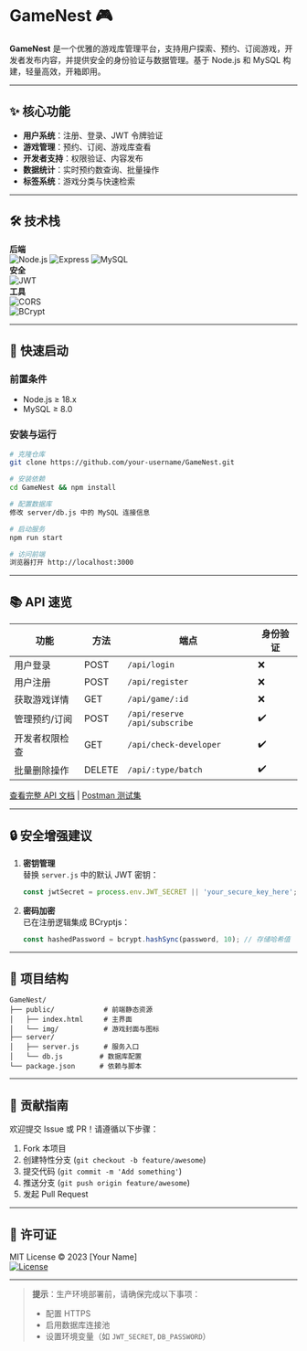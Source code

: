 # GameNest 🎮

**GameNest** 是一个优雅的游戏库管理平台，支持用户探索、预约、订阅游戏，开发者发布内容，并提供安全的身份验证与数据管理。基于 Node.js 和 MySQL 构建，轻量高效，开箱即用。

---

## ✨ 核心功能

- **用户系统**：注册、登录、JWT 令牌验证
- **游戏管理**：预约、订阅、游戏库查看
- **开发者支持**：权限验证、内容发布
- **数据统计**：实时预约数查询、批量操作
- **标签系统**：游戏分类与快速检索

---

## 🛠 技术栈

**后端**  
![Node.js](https://img.shields.io/badge/Node.js-18.x-green?logo=node.js)
![Express](https://img.shields.io/badge/Express-5.x-lightgrey?logo=express)
![MySQL](https://img.shields.io/badge/MySQL-8.0-blue?logo=mysql)  
**安全**  
![JWT](https://img.shields.io/badge/JWT-9.0-orange?logo=jsonwebtokens)  
**工具**  
![CORS](https://img.shields.io/badge/CORS-2.8-yellowgreen)  
![BCrypt](https://img.shields.io/badge/BCryptjs-3.0-red)

---

## 🚀 快速启动

### 前置条件
- Node.js ≥ 18.x
- MySQL ≥ 8.0

### 安装与运行
```bash
# 克隆仓库
git clone https://github.com/your-username/GameNest.git

# 安装依赖
cd GameNest && npm install

# 配置数据库
修改 server/db.js 中的 MySQL 连接信息

# 启动服务
npm run start

# 访问前端
浏览器打开 http://localhost:3000
```

---

## 📚 API 速览

| 功能           | 方法   | 端点                            | 身份验证 |
| -------------- | ------ | ------------------------------- | -------- |
| 用户登录       | POST   | `/api/login`                    | ❌        |
| 用户注册       | POST   | `/api/register`                 | ❌        |
| 获取游戏详情   | GET    | `/api/game/:id`                 | ❌        |
| 管理预约/订阅  | POST   | `/api/reserve` `/api/subscribe` | ✔️        |
| 开发者权限检查 | GET    | `/api/check-developer`          | ✔️        |
| 批量删除操作   | DELETE | `/api/:type/batch`              | ✔️        |

[查看完整 API 文档](#) | [Postman 测试集](#)

---

## 🔒 安全增强建议

1. **密钥管理**  
   替换 `server.js` 中的默认 JWT 密钥：
   ```javascript
   const jwtSecret = process.env.JWT_SECRET || 'your_secure_key_here';
   ```

2. **密码加密**  
   已在注册逻辑集成 BCryptjs：
   ```javascript
   const hashedPassword = bcrypt.hashSync(password, 10); // 存储哈希值
   ```

---

## 📂 项目结构

```
GameNest/
├── public/            # 前端静态资源
│   ├── index.html     # 主界面
│   └── img/           # 游戏封面与图标
├── server/
│   ├── server.js      # 服务入口
│   └── db.js         # 数据库配置
└── package.json      # 依赖与脚本
```

---

## 🤝 贡献指南

欢迎提交 Issue 或 PR！请遵循以下步骤：
1. Fork 本项目
2. 创建特性分支 (`git checkout -b feature/awesome`)
3. 提交代码 (`git commit -m 'Add something'`)
4. 推送分支 (`git push origin feature/awesome`)
5. 发起 Pull Request

---

## 📜 许可证

MIT License © 2023 [Your Name]  
[![License](https://img.shields.io/badge/License-MIT-blue.svg)](https://opensource.org/licenses/MIT)

---

> **提示**：生产环境部署前，请确保完成以下事项：
> - 配置 HTTPS
> - 启用数据库连接池
> - 设置环境变量（如 `JWT_SECRET`, `DB_PASSWORD`）